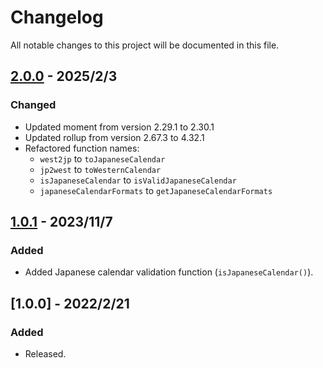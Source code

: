 # Changelog
All notable changes to this project will be documented in this file.

## [2.0.0] - 2025/2/3
### Changed
- Updated moment from version 2.29.1 to 2.30.1
- Updated rollup from version 2.67.3 to 4.32.1
- Refactored function names:
    - `west2jp` to `toJapaneseCalendar`
    - `jp2west` to `toWesternCalendar`
    - `isJapaneseCalendar` to `isValidJapaneseCalendar`
    - `japaneseCalendarFormats` to `getJapaneseCalendarFormats`

## [1.0.1] - 2023/11/7
### Added
- Added Japanese calendar validation function (<code>isJapaneseCalendar()</code>).

## [1.0.0] - 2022/2/21
### Added
- Released.

[1.0.1]: https://github.com/takuya-motoshima/date-japanese/compare/v1.0.0...v1.0.1
[2.0.0]: https://github.com/takuya-motoshima/date-japanese/compare/v1.0.1...v2.0.0